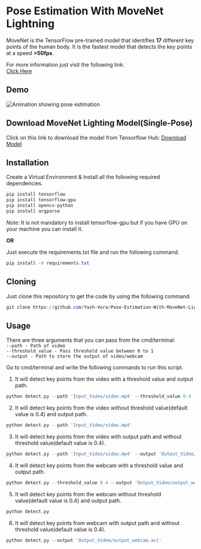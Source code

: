 # Pose Estimation With MoveNet Lightning

MoveNet is the TensorFlow pre-trained model that identifies **17** different key points of the human body. It is the fastest model that detects the key points at a speed **>50fps**. 

For more information just visit the following link:\
[Click Here](https://www.tensorflow.org/lite/examples/pose_estimation/overview)

## Demo
![Animation showing pose estimation](https://miguelrochefort.com/img/posenet.gif)

## Download MoveNet Lighting Model(Single-Pose)
Click on this link to download the model from Tensorflow Hub:
[Download Model](https://tfhub.dev/google/lite-model/movenet/singlepose/lightning/3)

## Installation
Create a Virtual Environment & Install all the following required dependencies.

```powershell
pip install tensorflow
pip install tensorflow-gpu
pip install opencv-python
pip install argparse
```
_Note:_ It is not mandatory to install tensorflow-gpu but if you have GPU on your machine you can install it.

**OR**

Just execute the requirements.txt file and run the following command.

```powershell
pip install -r requirements.txt
```

## Cloning
Just clone this repository to get the code by using the following command.

```powershell
git clone https://github.com/Yash-Vora/Pose-Estimation-With-MoveNet-Lightining.git
```

## Usage
There are three arguments that you can pass from the cmd/terminal:\
`--path - Path of video`\
`--threshold_value - Pass threshold value between 0 to 1`\
`--output - Path to store the output of video/webcam`

Go to cmd/terminal and write the following commands to run this script.

1. It will detect key points from the video with a threshold value and output path.
```powershell
python detect.py --path 'Input_Video/video.mp4' --threshold_value 0.4 --output 'Output_Video/output_video.avi'
```

2. It will detect key points from the video without threshold value(default value is 0.4) and output path.
```powershell
python detect.py --path 'Input_Video/video.mp4'
```

3. It will detect key points from the video with output path and without threshold value(default value is 0.4).
```powershell
python detect.py --path 'Input_Video/video.mp4' --output 'Output_Video/output_video.avi'
```

4. It will detect key points from the webcam with a threshold value and output path.
```powershell
python detect.py --threshold_value 0.4 --output 'Output_Video/output_webcam.avi'
```

5. It will detect key points from the webcam without threshold value(default value is 0.4) and output path.
```powershell
python detect.py
```

6. It will detect key points from webcam with output path and without threshold value(default value is 0.4).
```powershell
python detect.py --output 'Output_Video/output_webcam.avi'
```